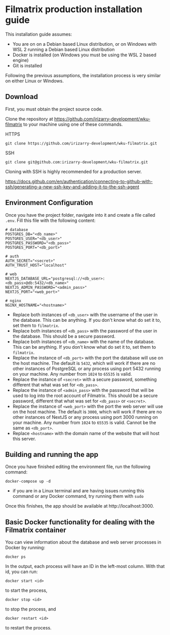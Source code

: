 # Filmatrix production installation guide

This installation guide assumes:
 - You are on on a Debian based Linux distribution, or on Windows with WSL 2 running a Debian based Linux distribution
 - Docker is installed (on Windows you must be using the WSL 2 based engine)
 - Git is installed

Following the previous assumptions, the installation process is very similar on either Linux or Windows.

## Download

First, you must obtain the project source code.

Clone the repository at https://github.com/irizarry-development/wku-filmatrix to your machine using one of these commands.

HTTPS

    git clone https://github.com/irizarry-development/wku-filmatrix.git

SSH

    git clone git@github.com:irizarry-development/wku-filmatrix.git

Cloning with SSH is highly recommended for a production server.

https://docs.github.com/en/authentication/connecting-to-github-with-ssh/generating-a-new-ssh-key-and-adding-it-to-the-ssh-agent

## Environment Configuration

Once you have the project folder, navigate into it and create a file called `.env`. Fill this file with the following content:

    # database
    POSTGRES_DB="<db_name>"
    POSTGRES_USER="<db_user>"
    POSTGRES_PASSWORD="<db_pass>"
    POSTGRES_PORT="<db_port>"

    # auth
    AUTH_SECRET="<secret>"
    AUTH_TRUST_HOST="localhost"

    # web
    NEXTJS_DATABASE_URL="postgresql://<db_user>:<db_pass>@db:5432/<db_name>"
    NEXTJS_ADMIN_PASSWORD="<admin_pass>"
    NEXTJS_PORT="<web_port>"

    # nginx
    NGINX_HOSTNAME="<hostname>"

 - Replace both instances of `<db_user>` with the username of the user in the database. This can be anything. If you don't know what do set it to, set them to `filmatrix`.
 - Replace both instances of `<db_pass>` with the password of the user in the database. This should be a secure password.
 - Replace both instances of `<db_name>` with the name of the database. This can be anything. If you don't know what do set it to, set them to `filmatrix`.
 - Replace the instance of `<db_port>` with the port the database will use on the host machine. The default is `5432`, which will work if there are no other instances of PostgreSQL or any process using port 5432 running on your machine. Any number from `1024` to `65535` is valid.
 - Replace the instance of `<secret>` with a secure password, something different that what was set for `<db_pass>`.
 - Replace the instance of `<admin_pass>` with the password that will be used to log into the root account of Filmatrix. This should be a secure password, different that what was set for `<db_pass>` or `<secret>`.
 - Replace the instance of `<web_port>` with the port the web server will use on the host machine. The default is `3000`, which will work if there are no other instances of NextJS or any process using port 3000 running on your machine. Any number from `1024` to `65535` is valid. Cannot be the same as `<db_port>`.
 - Replace `<hostname>` with the domain name of the website that will host this server.

## Building and running the app

Once you have finished editing the environment file, run the following command:

    docker-compose up -d

 - if you are in a Linux terminal and are having issues running this command or any Docker command, try running them with `sudo`

Once this finishes, the app should be available at http://localhost:3000.

## Basic Docker functionality for dealing with the Filmatrix container

You can view information about the database and web server processes in Docker by running:

    docker ps

In the output, each process will have an ID in the left-most column. With that id, you can run:

    docker start <id>

to start the process,

    docker stop <id>

to stop the process, and

    docker restart <id>

to restart the process.
